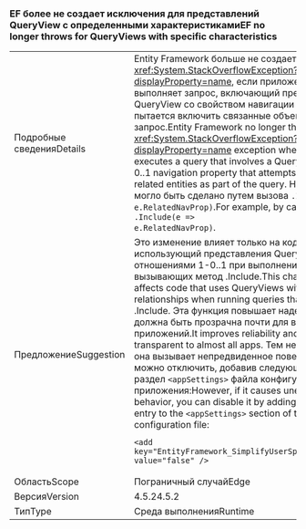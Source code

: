### <a name="ef-no-longer-throws-for-queryviews-with-specific-characteristics"></a><span data-ttu-id="4b7c2-101">EF более не создает исключения для представлений QueryView с определенными характеристиками</span><span class="sxs-lookup"><span data-stu-id="4b7c2-101">EF no longer throws for QueryViews with specific characteristics</span></span>

|   |   |
|---|---|
|<span data-ttu-id="4b7c2-102">Подробные сведения</span><span class="sxs-lookup"><span data-stu-id="4b7c2-102">Details</span></span>|<span data-ttu-id="4b7c2-103">Entity Framework больше не создает исключение <xref:System.StackOverflowException?displayProperty=name>, если приложение выполняет запрос, включающий представление QueryView со свойством навигации 0..1, которое пытается включить связанные объекты в запрос.</span><span class="sxs-lookup"><span data-stu-id="4b7c2-103">Entity Framework no longer throws a <xref:System.StackOverflowException?displayProperty=name> exception when an app executes a query that involves a QueryView with a 0..1 navigation property that attempts to include the related entities as part of the query.</span></span> <span data-ttu-id="4b7c2-104">Например, это могло быть сделано путем вызова <code>.Include(e =&gt; e.RelatedNavProp)</code>.</span><span class="sxs-lookup"><span data-stu-id="4b7c2-104">For example, by calling <code>.Include(e =&gt; e.RelatedNavProp)</code>.</span></span>|
|<span data-ttu-id="4b7c2-105">Предложение</span><span class="sxs-lookup"><span data-stu-id="4b7c2-105">Suggestion</span></span>|<span data-ttu-id="4b7c2-106">Это изменение влияет только на код, использующий представления QueryView с отношениями 1-0..1 при выполнении запросов, вызывающих метод .Include.</span><span class="sxs-lookup"><span data-stu-id="4b7c2-106">This change only affects code that uses QueryViews with 1-0..1 relationships when running queries that call .Include.</span></span> <span data-ttu-id="4b7c2-107">Эта функция повышает надежность и должна быть прозрачна почти для всех приложений.</span><span class="sxs-lookup"><span data-stu-id="4b7c2-107">It improves reliability and should be transparent to almost all apps.</span></span> <span data-ttu-id="4b7c2-108">Тем не менее, если она вызывает непредвиденное поведение, ее можно отключить, добавив следующую запись в раздел <code>&lt;appSettings&gt;</code> файла конфигурации приложения:</span><span class="sxs-lookup"><span data-stu-id="4b7c2-108">However, if it causes unexpected behavior, you can disable it by adding the following entry to the <code>&lt;appSettings&gt;</code> section of the app's configuration file:</span></span><pre><code class="language-xml">&lt;add key=&quot;EntityFramework_SimplifyUserSpecifiedViews&quot; value=&quot;false&quot; /&gt;&#13;&#10;</code></pre>|
|<span data-ttu-id="4b7c2-109">Область</span><span class="sxs-lookup"><span data-stu-id="4b7c2-109">Scope</span></span>|<span data-ttu-id="4b7c2-110">Пограничный случай</span><span class="sxs-lookup"><span data-stu-id="4b7c2-110">Edge</span></span>|
|<span data-ttu-id="4b7c2-111">Версия</span><span class="sxs-lookup"><span data-stu-id="4b7c2-111">Version</span></span>|<span data-ttu-id="4b7c2-112">4.5.2</span><span class="sxs-lookup"><span data-stu-id="4b7c2-112">4.5.2</span></span>|
|<span data-ttu-id="4b7c2-113">Тип</span><span class="sxs-lookup"><span data-stu-id="4b7c2-113">Type</span></span>|<span data-ttu-id="4b7c2-114">Среда выполнения</span><span class="sxs-lookup"><span data-stu-id="4b7c2-114">Runtime</span></span>|


